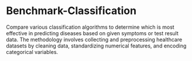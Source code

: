# Benchmark-Classification
Compare various classification algorithms to determine which is most effective in predicting diseases based on given symptoms or test result data. The methodology involves collecting and preprocessing healthcare datasets by cleaning data, standardizing numerical features, and encoding categorical variables.
